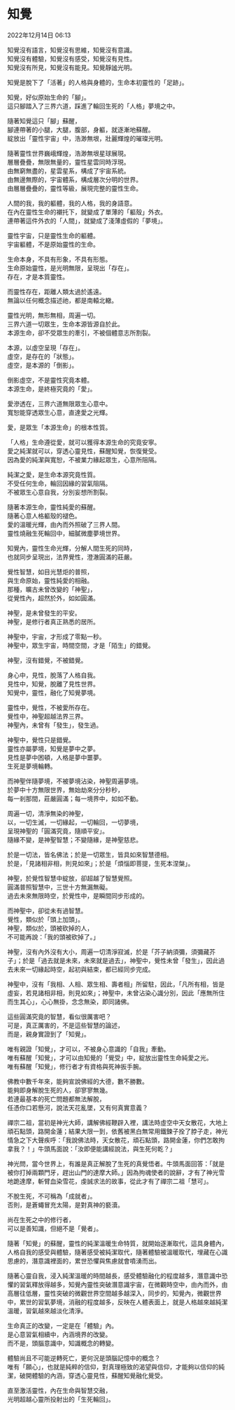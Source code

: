 # 知覺

2022年12月14日 06:13

知覺沒有語言，知覺沒有思維，知覺沒有意識。<br>
知覺沒有體驗，知覺沒有感受，知覺沒有見性。<br>
知覺沒有所見，知覺沒有能見。知覺靜謐光明。<br>

知覺是脫下了「活著」的人格與身體的，生命本初靈性的「足跡」。<br>

知覺，好似原始生命的「腳」。<br>
這只腳踏入了三界六道，踩進了輪回生死的「人格」夢境之中。<br>

隨著知覺這只「腳」蘇醒，<br>
腳連帶著的小腿，大腿，腹部，身軀，就逐漸地蘇醒。<br>
綻放出「靈性宇宙」中，浩渺無垠，壯麗輝煌的璀璨光明。<br>

隨著靈性世界巍峨輝煌，浩渺無垠星球展現。<br>
層層疊疊，無限無量的，靈性星雲同時浮現。<br>
由無窮無盡的，星雲星系，構成了宇宙系統。<br>
由無邊無際的，宇宙體系，構成層次分明的世界。<br>
由層層疊疊的，靈性等級，展現完整的靈性生命。<br>

人間的我，我的軀體，我的人格，我的身語意。<br>
在內在靈性生命的襯托下，就變成了單薄的「軀殼」外衣。<br>
連帶著這件外衣的「人間」，就變成了淺薄虛假的「夢境」。<br>

靈性宇宙，只是靈性生命的軀體。<br>
宇宙軀體，不是原始靈性的生命。<br>

生命本身，不具有形象，不具有形態。<br>
生命原始靈性，是光明無限，呈現出「存在」。<br>
存在，才是本質靈性。<br>

而靈性存在，距離人類太過於遙遠。<br>
無論以任何概念描述祂，都是南轅北轍。<br>

靈性光明，無形無相，周遍一切。<br>
三界六道一切眾生，生命本源皆源自於此。<br>
本源生命，卻不受眾生的牽引，不被個體意志所割裂。<br>

本源，以虛空呈現「存在」。<br>
虛空，是存在的「狀態」。<br>
虛空，是本源的「倒影」。<br>

倒影虛空，不是靈性究竟本體。<br>
本源生命，是終極究竟的「愛」。<br>

愛滲透在，三界六道無限眾生心意中。<br>
寬恕能穿透眾生心意，直達愛之光輝。<br>

愛，是眾生「本源生命」的根本性質。<br>

「人格」生命遵從愛，就可以獲得本源生命的究竟安寧。<br>
愛之純潔就可以，穿透心靈見性，蘇醒知覺，恢復覺受。<br>
因為愛的純潔與寬恕，不被業力緣起眾生，心意所阻隔。<br>

純潔之愛，是生命本源究竟性質。<br>
不受任何生命，輪回因緣的習氣阻隔。<br>
不被眾生心意自我，分別妄想所割裂。<br>

隨著本源生命，靈性純愛的蘇醒。<br>
隨著心意人格軀殼的褪色。<br>
愛的溫暖光輝，由內而外照破了三界人間。<br>
靈性燒融生死輪回中，細膩微塵夢境世界。<br>

知覺內，靈性生命光輝，分解人間生死的同時，<br>
也就同步呈現出，法界覺性，澄澈圓滿的莊嚴。<br>

覺性智慧，如目光慧炬的普照，<br>
與生命原始，靈性純愛的相融。<br>
那種，曠古未曾改變的「神聖」，<br>
從覺性內，超然於外，如如圓滿。<br>

神聖，是未曾發生的平安。<br>
神聖，是修行者真正熟悉的居所。<br>

神聖中，宇宙，才形成了零點一秒。<br>
神聖中，眾生宇宙，時間空間，才是「陌生」的錯覺。<br>

神聖，沒有錯覺，不被錯覺。<br>

身心中，見性，脫落了人格自我。<br>
見性中，知覺，脫離了見性世界。<br>
知覺中，靈性，融化了知覺夢境。<br>

靈性中，覺性，不被愛所存在。<br>
覺性中，神聖超越法界三界。<br>
神聖內，未曾有「發生」，發生過。<br>

神聖中，覺性只是錯覺。<br>
靈性亦屬夢境，知覺是夢中之夢。<br>
見性是夢中困頓，人格是夢中噩夢。<br>
生死是夢境輪轉。<br>

而神聖伴隨夢境，不被夢境沾染，神聖周遍夢境。<br>
於夢中十方無限世界，無始劫來分分秒秒，<br>
每一剎那間，莊嚴圓滿；每一境界中，如如不動。<br>

周遍一切，清淨無染的神聖，<br>
以，一切生滅，一切緣起，一切輪回，一切夢境，<br>
呈現神聖的「圓滿究竟，隨順平安」。<br>
隨緣不變，是神聖智慧；不變隨緣，是神聖慈悲。<br>

於是一切法，皆名佛法；於是一切眾生，皆具如來智慧德相。<br>
於是，「見諸相非相，則見如來」；於是「煩惱即菩提，生死本涅槃」。<br>

神聖，於覺性智慧中綻放，卻超越了智慧覺照。<br>
圓滿普照智慧中，三世十方無漏無礙。<br>
過去未來無限時空，於覺性中，是瞬間同步形成的。<br>

而神聖中，卻從未有過智慧。<br>
覺性，類似於「頭上加頭」。<br>
神聖，類似於，頭被砍掉的人，<br>
不可能再說：「我的頭被砍掉了。」<br>

神聖，沒有內外沒有大小，周遍一切清淨寂滅，於是「芥子納須彌，須彌藏芥子」；於是「過去就是未來，未來就是過去」，神聖中，覺性未曾「發生」，因此過去未來一切緣起時空，起初與結束，都已經同步完成。<br>

神聖中，沒有「我相、人相、眾生相、壽者相」所留駐，因此，「凡所有相，皆是虛妄，若見諸相非相，則見如來」；神聖中，未曾沾染心識分別，因此「應無所住而生其心」，心心無掛，念念無染，即同諸佛。<br>

這些圓滿究竟的智慧，看似很厲害吧？<br>
可是，真正厲害的，不是這些智慧的論述，<br>
而是，親身實證到了「知覺」。<br>

唯有親證「知覺」，才可以，不被身心意識的「自我」牽動。<br>
唯有蘇醒「知覺」，才可以由知覺的「覺受」中，綻放出靈性生命純愛之光。<br>
唯有蘇醒「知覺」，修行者才有資格與死神扳手腕。<br>

佛教中數千年來，能夠宣說佛經的大德，數不勝數。<br>
能夠即身解脫生死的人，卻寥寥無幾。<br>
若連最基本的死亡問題都無法解脫，<br>
任憑你口若懸河，說法天花亂墜，又有何真實意義？<br>

禪宗二祖，當初是神光大師，講解佛經鞭辟入裡，講法時虛空中天女散花，大地上頑石點頭，路開金蓮；結果大限一到，依舊被黑白無常用鐵鍊子拴了脖子走，神光情急之下大聲疾呼：「我說佛法時，天女散花，頑石點頭，路開金蓮，你們怎敢拘拿我？！」牛頭馬面說：「汝即便能講經說法，與生死何乾？」<br>

神光問，當今世界上，有誰是真正解脫了生死的真覺悟者。牛頭馬面回答：「就是被你打掉兩顆門牙，趕出山門的達摩大師。」因為拘魂使者的說辭，才有了神光雪地跪達摩，斬臂血染雪花，虔誠求法的故事，從此才有了禪宗二祖「慧可」。<br>

不脫生死，不可稱為「成就者」。<br>
否則，是蒼蠅冒充太陽，是對真神的褻瀆。<br>

尚在生死之中的修行者，<br>
可以是善知識，但絕不是「覺者」。<br>

隨著「知覺」的蘇醒，靈性的純潔溫暖生命特質，就開始逐漸取代，這具身體內，人格自我的感受與體驗，隨著感受被純潔取代，隨著體驗被溫暖取代，埋藏在心識思慮的，潛意識裡面的，累世恐懼與焦慮就會噴湧而出。<br>

隨著心靈自我，浸入純潔溫暖的時間越長，感受體驗融化的程度越多，潛意識中恐懼的習氣釋放得越多，知覺內靈性突破潛意識宇宙，在微觀時空中，由內而外，由高層往低層，靈性突破的微觀世界空間越多越深入，同步的，知覺內，微觀世界中，累世的習氣夢境，消融的程度越多，反映在人體表面上，就是人格越來越純潔溫暖，習氣越來越淡化清淨。<br>

生命真正的改變，一定是在「體驗」內。<br>
是心意習氣相續中，內涵境界的改變。<br>
而不是，頭腦意識中，知識概念的轉變。<br>

體驗尚且不可能逆轉死亡，更何況是頭腦記憶中的概念？<br>
唯有「願心」，也就是純粹的信仰，對真理極致的渴望與信仰，才能夠以信仰的純潔，破開體驗的內涵，穿透心靈見性，蘇醒知覺融化覺受。<br>

直至激活靈性，內在生命與智慧交融，<br>
光明超越心靈所投射出的「生死輪回」。<br>
